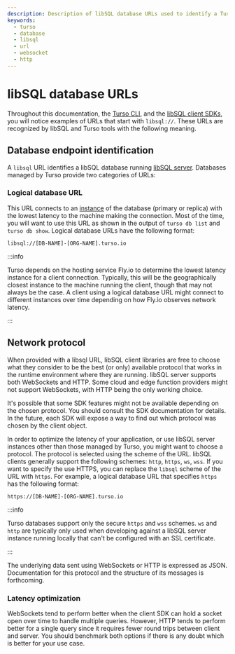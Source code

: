 ```yaml
---
description: Description of libSQL database URLs used to identify a Turso database and the network protocol.
keywords:
  - turso
  - database
  - libsql
  - url
  - websocket
  - http
---
```


# libSQL database URLs

Throughout this documentation, the [Turso CLI], and the [libSQL client SDKs],
you will notice examples of URLs that start with `libsql://`. These URLs are
recognized by libSQL and Turso tools with the following meaning.

## Database endpoint identification

A `libsql` URL identifies a libSQL database running [libSQL server]. Databases
managed by Turso provide two categories of URLs:

### Logical database URL

This URL connects to an [instance] of the database (primary or replica) with the
lowest latency to the machine making the connection. Most of the time, you will
want to use this URL as shown in the output of `turso db list` and `turso db
show`. Logical database URLs have the following format:

```
libsql://[DB-NAME]-[ORG-NAME].turso.io
```

:::info

Turso depends on the hosting service Fly.io to determine the lowest latency
instance for a client connection. Typically, this will be the geographically
closest instance to the machine running the client, though that may not always
be the case. A client using a logical database URL might connect to different
instances over time depending on how Fly.io observes network latency.

:::

## Network protocol

When provided with a libsql URL, libSQL client libraries are free to choose what
they consider to be the best (or only) available protocol that works in the
runtime environment where they are running. libSQL server supports both
WebSockets and HTTP. Some cloud and edge function providers might not support
WebSockets, with HTTP being the only working choice.

It's possible that some SDK features might not be available depending on the
chosen protocol. You should consult the SDK documentation for details. In the
future, each SDK will expose a way to find out which protocol was chosen by the
client object.

In order to optimize the latency of your application, or use libSQL server
instances other than those managed by Turso, you might want to choose a
protocol. The protocol is selected using the scheme of the URL. libSQL clients
generally support the following schemes: `http`, `https`, `ws`, `wss`. If you
want to specify the use HTTPS, you can replace the `libsql` scheme of the URL
with `https`. For example, a logical database URL that specifies `https` has the
following format:

```
https://[DB-NAME]-[ORG-NAME].turso.io
```

:::info

Turso databases support only the secure `https` and `wss` schemes. `ws` and
`http` are typically only used when developing against a libSQL server instance
running locally that can't be configured with an SSL certificate.

:::

The underlying data sent using WebSockets or HTTP is expressed as JSON.
Documentation for this protocol and the structure of its messages is
forthcoming.

### Latency optimization

WebSockets tend to perform better when the client SDK can hold a socket open
over time to handle multiple queries. However, HTTP tends to perform better for
a single query since it requires fewer round trips between client and server.
You should benchmark both options if there is any doubt which is better for your
use case.


[Turso CLI]: /reference/turso-cli
[libSQL client SDKs]: /libsql/client-access/
[libSQL server]: https://github.com/tursodatabase/libsql-server#readme
[instance]: /concepts#instance
